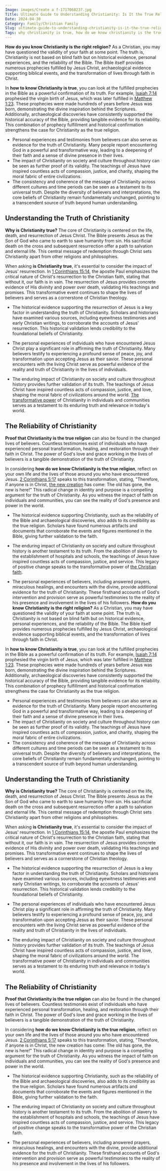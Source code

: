 ```yaml
---
Image: images/Create a f-1717068237.jpg
Title: Ultimate Guide to Understanding Christianity: Is It the True Religion?
Date: 2024-04-30
Category: Family/Christian Family
Slug: ultimate-guide-to-understanding-christianity-is-it-the-true-religion
Tags: why christianity is true, how do we know christianity is the true religion, is christianity true, how to know christianity is the true religion, how do i know christianity is true, proof that christianity is the true religion, how to know christianity is the right religion, how to know christianity is true, how do you know christianity is the right religion, family, christian family
---
```

**How do you know Christianity is the right religion?** As a Christian, you may have questioned the validity of your faith at some point. The truth is, Christianity is not based on blind faith but on historical evidence, personal experiences, and the reliability of the Bible. The Bible itself provides numerous prophecies fulfilled by Jesus Christ, archaeological evidence supporting biblical events, and the transformation of lives through faith in Christ.

In **how to know Christianity is true**, you can look at the fulfilled prophecies in the Bible as a powerful confirmation of its truth. For example, [Isaiah 7:14](https://www.bibleref.com/Isaiah/7/Isaiah-7-14.html) prophesied the virgin birth of Jesus, which was later fulfilled in [Matthew 1:23](https://www.bibleref.com/Matthew/1/Matthew-1-23.html). These prophecies were made hundreds of years before Jesus was born, demonstrating the divine inspiration behind the Scriptures. Additionally, archaeological discoveries have consistently supported the historical accuracy of the Bible, providing tangible evidence for its reliability. This combination of prophecy fulfillment and historical confirmation strengthens the case for Christianity as the true religion.

- Personal experiences and testimonies from believers can also serve as evidence for the truth of Christianity. Many people report encountering God in a powerful and transformative way, leading to a deepening of their faith and a sense of divine presence in their lives.
- The impact of Christianity on society and culture throughout history can be seen as further proof of its validity. The teachings of Jesus have inspired countless acts of compassion, justice, and charity, shaping the moral fabric of entire civilizations.
- The consistency and coherence of the message of Christianity across different cultures and time periods can be seen as a testament to its universal truth. Despite the diversity of believers and interpretations, the core beliefs of Christianity remain fundamentally unchanged, pointing to a transcendent source of truth beyond human understanding.


## Understanding the Truth of Christianity

**Why is Christianity true?** The core of Christianity is centered on the life, death, and resurrection of Jesus Christ. The Bible presents Jesus as the Son of God who came to earth to save humanity from sin. His sacrificial death on the cross and subsequent resurrection offer a path to salvation and eternal life. This central message of redemption through Christ sets Christianity apart from other religions and philosophies.

When asking **is Christianity true**, it's essential to consider the impact of Jesus' resurrection. In [1 Corinthians 15:14](https://www.bibleref.com/1-Corinthians/15/1-Corinthians-15-14.html), the apostle Paul emphasizes the critical nature of Christ's resurrection to the Christian faith, stating that without it, our faith is in vain. The resurrection of Jesus provides concrete evidence of His divinity and power over death, validating His teachings and promises. This transformative event continues to shape the lives of believers and serves as a cornerstone of Christian theology.

- The historical evidence supporting the resurrection of Jesus is a key factor in understanding the truth of Christianity. Scholars and historians have examined various sources, including eyewitness testimonies and early Christian writings, to corroborate the accounts of Jesus' resurrection. This historical validation lends credibility to the foundational beliefs of Christianity.

- The personal experiences of individuals who have encountered Jesus Christ play a significant role in affirming the truth of Christianity. Many believers testify to experiencing a profound sense of peace, joy, and transformation upon accepting Jesus as their savior. These personal encounters with the living Christ serve as powerful evidence of the reality and truth of Christianity in the lives of individuals.

- The enduring impact of Christianity on society and culture throughout history provides further validation of its truth. The teachings of Jesus Christ have inspired countless acts of compassion, justice, and love, shaping the moral fabric of civilizations around the world. [The transformative power](/discover-the-meaning-of-being-a-christian-ultimate-guide-for-believers) of Christianity in individuals and communities serves as a testament to its enduring truth and relevance in today's world.


## The Reliability of Christianity

**Proof that Christianity is the true religion** can also be found in the changed lives of believers. Countless testimonies exist of individuals who have experienced personal transformation, healing, and restoration through their faith in Christ. The power of God's love and grace working in the lives of believers is a tangible demonstration of the truth of Christianity.

In considering **how do we know Christianity is the true religion**, reflect on your own life and the lives of those around you who have encountered Jesus. [2 Corinthians 5:17](https://www.bibleref.com/2-Corinthians/5/2-Corinthians-5-17.html) speaks to this transformation, stating, "Therefore, if anyone is in Christ, [the new creation](/discover-the-true-meaning-of-being-a-christian-essential-guide-for-believers) has come: The old has gone, the new is here!" This radical change in identity and purpose is a compelling argument for the truth of Christianity. As you witness the impact of faith on individuals and communities, you can see the reality of God's presence and power in the world.

- The historical evidence supporting Christianity, such as the reliability of the Bible and archaeological discoveries, also adds to its credibility as the true religion. Scholars have found numerous artifacts and documents that corroborate the events and figures mentioned in the Bible, giving further validation to the faith.

- The enduring impact of Christianity on society and culture throughout history is another testament to its truth. From the abolition of slavery to the establishment of hospitals and schools, the teachings of Jesus have inspired countless acts of compassion, justice, and service. This legacy of positive change speaks to the transformative power of [the Christian faith](/discover-the-meaning-of-being-a-christian-ultimate-guide-for-believers).

- The personal experiences of believers, including answered prayers, miraculous healings, and encounters with the divine, provide additional evidence for the truth of Christianity. These firsthand accounts of God's intervention and provision serve as powerful testimonies to the reality of his presence and involvement in the lives of his followers.
**How do you know Christianity is the right religion?** As a Christian, you may have questioned the validity of your faith at some point. The truth is, Christianity is not based on blind faith but on historical evidence, personal experiences, and the reliability of the Bible. The Bible itself provides numerous prophecies fulfilled by Jesus Christ, archaeological evidence supporting biblical events, and the transformation of lives through faith in Christ.

In **how to know Christianity is true**, you can look at the fulfilled prophecies in the Bible as a powerful confirmation of its truth. For example, [Isaiah 7:14](https://www.bibleref.com/Isaiah/7/Isaiah-7-14.html) prophesied the virgin birth of Jesus, which was later fulfilled in [Matthew 1:23](https://www.bibleref.com/Matthew/1/Matthew-1-23.html). These prophecies were made hundreds of years before Jesus was born, demonstrating the divine inspiration behind the Scriptures. Additionally, archaeological discoveries have consistently supported the historical accuracy of the Bible, providing tangible evidence for its reliability. This combination of prophecy fulfillment and historical confirmation strengthens the case for Christianity as the true religion.

- Personal experiences and testimonies from believers can also serve as evidence for the truth of Christianity. Many people report encountering God in a powerful and transformative way, leading to a deepening of their faith and a sense of divine presence in their lives.
- The impact of Christianity on society and culture throughout history can be seen as further proof of its validity. The teachings of Jesus have inspired countless acts of compassion, justice, and charity, shaping the moral fabric of entire civilizations.
- The consistency and coherence of the message of Christianity across different cultures and time periods can be seen as a testament to its universal truth. Despite the diversity of believers and interpretations, the core beliefs of Christianity remain fundamentally unchanged, pointing to a transcendent source of truth beyond human understanding.


## Understanding the Truth of Christianity

**Why is Christianity true?** The core of Christianity is centered on the life, death, and resurrection of Jesus Christ. The Bible presents Jesus as the Son of God who came to earth to save humanity from sin. His sacrificial death on the cross and subsequent resurrection offer a path to salvation and eternal life. This central message of redemption through Christ sets Christianity apart from other religions and philosophies.

When asking **is Christianity true**, it's essential to consider the impact of Jesus' resurrection. In [1 Corinthians 15:14](https://www.bibleref.com/1-Corinthians/15/1-Corinthians-15-14.html), the apostle Paul emphasizes the critical nature of Christ's resurrection to the Christian faith, stating that without it, our faith is in vain. The resurrection of Jesus provides concrete evidence of His divinity and power over death, validating His teachings and promises. This transformative event continues to shape the lives of believers and serves as a cornerstone of Christian theology.

- The historical evidence supporting the resurrection of Jesus is a key factor in understanding the truth of Christianity. Scholars and historians have examined various sources, including eyewitness testimonies and early Christian writings, to corroborate the accounts of Jesus' resurrection. This historical validation lends credibility to the foundational beliefs of Christianity.

- The personal experiences of individuals who have encountered Jesus Christ play a significant role in affirming the truth of Christianity. Many believers testify to experiencing a profound sense of peace, joy, and transformation upon accepting Jesus as their savior. These personal encounters with the living Christ serve as powerful evidence of the reality and truth of Christianity in the lives of individuals.

- The enduring impact of Christianity on society and culture throughout history provides further validation of its truth. The teachings of Jesus Christ have inspired countless acts of compassion, justice, and love, shaping the moral fabric of civilizations around the world. The transformative power of Christianity in individuals and communities serves as a testament to its enduring truth and relevance in today's world.


## The Reliability of Christianity

**Proof that Christianity is the true religion** can also be found in the changed lives of believers. Countless testimonies exist of individuals who have experienced personal transformation, healing, and restoration through their faith in Christ. The power of God's love and grace working in the lives of believers is a tangible demonstration of the truth of Christianity.

In considering **how do we know Christianity is the true religion**, reflect on your own life and the lives of those around you who have encountered Jesus. [2 Corinthians 5:17](https://www.bibleref.com/2-Corinthians/5/2-Corinthians-5-17.html) speaks to this transformation, stating, "Therefore, if anyone is in Christ, the new creation has come: The old has gone, the new is here!" This radical change in identity and purpose is a compelling argument for the truth of Christianity. As you witness the impact of faith on individuals and communities, you can see the reality of God's presence and power in the world.

- The historical evidence supporting Christianity, such as the reliability of the Bible and archaeological discoveries, also adds to its credibility as the true religion. Scholars have found numerous artifacts and documents that corroborate the events and figures mentioned in the Bible, giving further validation to the faith.

- The enduring impact of Christianity on society and culture throughout history is another testament to its truth. From the abolition of slavery to the establishment of hospitals and schools, the teachings of Jesus have inspired countless acts of compassion, justice, and service. This legacy of positive change speaks to the transformative power of the Christian faith.

- The personal experiences of believers, including answered prayers, miraculous healings, and encounters with the divine, provide additional evidence for the truth of Christianity. These firsthand accounts of God's intervention and provision serve as powerful testimonies to the reality of his presence and involvement in the lives of his followers.
